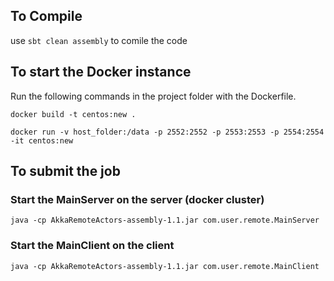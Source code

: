 ## To Compile
use `sbt clean assembly` to comile the code

## To start the Docker instance
Run the following commands in the project folder with the Dockerfile.

`docker build -t centos:new .`

`docker run -v host_folder:/data -p 2552:2552 -p 2553:2553 -p 2554:2554 -it centos:new`

## To submit the job
### Start the MainServer on the server (docker cluster)
`java -cp AkkaRemoteActors-assembly-1.1.jar com.user.remote.MainServer`
### Start the MainClient on the client 
`java -cp AkkaRemoteActors-assembly-1.1.jar com.user.remote.MainClient`

